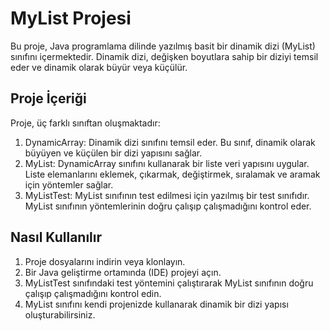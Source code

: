 # MyList Projesi 

Bu proje, Java programlama dilinde yazılmış basit bir dinamik dizi (MyList) sınıfını içermektedir. Dinamik dizi, değişken boyutlara sahip bir diziyi temsil eder ve dinamik olarak büyür veya küçülür.

## Proje İçeriği

Proje, üç farklı sınıftan oluşmaktadır:

1. DynamicArray: Dinamik dizi sınıfını temsil eder. Bu sınıf, dinamik olarak büyüyen ve küçülen bir dizi yapısını sağlar.
2. MyList: DynamicArray sınıfını kullanarak bir liste veri yapısını uygular. Liste elemanlarını eklemek, çıkarmak, değiştirmek, sıralamak ve aramak için yöntemler sağlar.
3. MyListTest: MyList sınıfının test edilmesi için yazılmış bir test sınıfıdır. MyList sınıfının yöntemlerinin doğru çalışıp çalışmadığını kontrol eder.

## Nasıl Kullanılır

1. Proje dosyalarını indirin veya klonlayın.
2. Bir Java geliştirme ortamında (IDE) projeyi açın.
3. MyListTest sınıfındaki test yöntemini çalıştırarak MyList sınıfının doğru çalışıp çalışmadığını kontrol edin.
4. MyList sınıfını kendi projenizde kullanarak dinamik bir dizi yapısı oluşturabilirsiniz.

